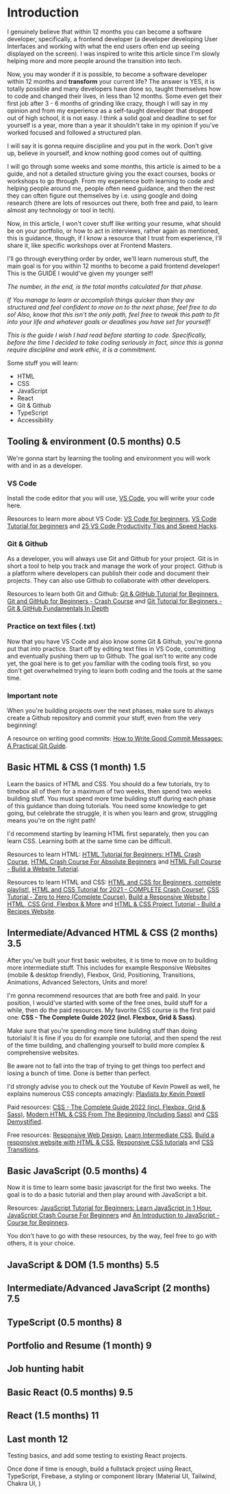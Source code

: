 # Introduction

I genuinely believe that within 12 months you can become a software developer, specifically, a frontend developer (a developer developing User Interfaces and working with what the end users often end up seeing displayed on the screen). I was inspired to write this article since I'm slowly helping more and more people around the transition into tech.

Now, you may wonder if it is possible, to become a software developer within 12 months and **transform** your current life? The answer is YES, it is totally possible and many developers have done so, taught themselves how to code and changed their lives, in less than 12 months. Some even get their first job after 3 - 6 months of grinding like crazy, though I will say in my opinion and from my experience as a self-taught developer that dropped out of high school, it is not easy. I think a solid goal and deadline to set for yourself is a year, more than a year it shouldn't take in my opinion if you've worked focused and followed a structured plan.

I will say it is gonna require discipline and you put in the work. Don't give up, believe in yourself, and know nothing good comes out of quitting.

I will go through some weeks and some months, this article is aimed to be a guide, and not a detailed structure giving you the exact courses, books or workshops to go through. From my experience both learning to code and helping people around me, people often need guidance, and then the rest they can often figure out themselves by i.e. using google and doing research (there are lots of resources out there, both free and paid, to learn almost any technology or tool in tech).

Now, in this article, I won't cover stuff like writing your resume, what should be on your portfolio, or how to act in interviews, rather again as mentioned, this is guidance, though, if I know a resource that I trust from experience, I'll share it, like specific workshops over at Frontend Masters.

I'll go through everything order by order, we'll learn numerous stuff, the main goal is for you within 12 months to become a paid frontend developer! This is the GUIDE I would've given my younger self!

_The number, in the end, is the total months calculated for that phase._

_If You manage to learn or accomplish things quicker than they are structured and feel confident to move on to the next phase, feel free to do so! Also, know that this isn't the only path, feel free to tweak this path to fit into your life and whatever goals or deadlines you have set for yourself!_

_This is the guide I wish I had read before starting to code. Specifically, before the time I decided to take coding seriously in fact, since this is gonna require discipline and work ethic, it is a commitment._

Some stuff you will learn:

- HTML
- CSS
- JavaScript
- React
- Git & Github
- TypeScript
- Accessibility

## Tooling & environment (0.5 months) 0.5

We're gonna start by learning the tooling and environment you will work with and in as a developer.

### VS Code

Install the code editor that you will use, [VS Code](https://code.visualstudio.com/download), you will write your code here.

Resources to learn more about VS Code: [VS Code for beginners](https://www.youtube.com/watch?v=VqCgcpAypFQ), [VS Code Tutorial for beginners](https://www.youtube.com/watch?v=ORrELERGIHs) and [25 VS Code Productivity Tips and Speed Hacks](https://www.youtube.com/watch?v=ifTF3ags0XI).

### Git & Github

As a developer, you will always use Git and Github for your project. Git is in short a tool to help you track and manage the work of your project. Github is a platform where developers can publish their code and document their projects. They can also use Github to collaborate with other developers.

Resources to learn both Git and Github: [Git & GitHub Tutorial for Beginners](https://www.youtube.com/watch?v=3RjQznt-8kE&list=PL4cUxeGkcC9goXbgTDQ0n_4TBzOO0ocPR), [Git and GitHub for Beginners - Crash Course](https://www.youtube.com/watch?v=RGOj5yH7evk) and [Git Tutorial for Beginners - Git & GitHub Fundamentals In Depth](https://www.youtube.com/watch?v=DVRQoVRzMIY)

### Practice on text files (.txt)

Now that you have VS Code and also know some Git & Github, you're gonna put that into practice. Start off by editing text files in VS Code, committing and eventually pushing them up to Github. The goal isn't to write any code yet, the goal here is to get you familiar with the coding tools first, so you don't get overwhelmed trying to learn both coding and the tools at the same time.

### Important note

When you're building projects over the next phases, make sure to always create a Github repository and commit your stuff, even from the very beginning!

A resource on writing good commits: [How to Write Good Commit Messages: A Practical Git Guide](https://www.freecodecamp.org/news/writing-good-commit-messages-a-practical-guide/).

## Basic HTML & CSS (1 month) 1.5

Learn the basics of HTML and CSS. You should do a few tutorials, try to timebox all of them for a maximum of two weeks, then spend two weeks building stuff. You must spend more time building stuff during each phase of this guidance than doing tutorials. You need some knowledge to get going, but celebrate the struggle, it is when you learn and grow, struggling means you're on the right path!

I'd recommend starting by learning HTML first separately, then you can learn CSS. Learning both at the same time can be difficult.

Resources to learn HTML: [HTML Tutorial for Beginners: HTML Crash Course](https://www.youtube.com/watch?v=qz0aGYrrlhU), [HTML Crash Course For Absolute Beginners](https://www.youtube.com/watch?v=UB1O30fR-EE) and [HTML Full Course - Build a Website Tutorial](https://www.youtube.com/watch?v=pQN-pnXPaVg).

Resources to learn HTML and CSS: [HTML and CSS for Beginners, complete playlist!](https://www.youtube.com/playlist?list=PL4-IK0AVhVjM0xE0K2uZRvsM7LkIhsPT-), [HTML and CSS Tutorial for 2021 - COMPLETE Crash Course!](https://www.youtube.com/watch?v=D-h8L5hgW-w), [CSS Tutorial - Zero to Hero (Complete Course)](https://www.youtube.com/watch?v=1Rs2ND1ryYc), [Build a Responsive Website | HTML, CSS Grid, Flexbox & More](https://www.youtube.com/watch?v=p0bGHP-PXD4) and [HTML & CSS Project Tutorial - Build a Recipes Website](https://www.youtube.com/watch?v=-8LTPIJBGwQ).

## Intermediate/Advanced HTML & CSS (2 months) 3.5

After you've built your first basic websites, it is time to move on to building more intermediate stuff. This includes for example Responsive Websites (mobile & desktop friendly), Flexbox, Grid, Positioning, Transitions, Animations, Advanced Selectors, Units and more!

I'm gonna recommend resources that are both free and paid. In your position, I would've started with some of the free ones, build stuff for a while, then do the paid resources. My favorite CSS course is the first paid one: **CSS - The Complete Guide 2022 (incl. Flexbox, Grid & Sass)**.

Make sure that you're spending more time building stuff than doing tutorials! It is fine if you do for example one tutorial, and then spend the rest of the time building, and challenging yourself to build more complex & comprehensive websites.

Be aware not to fall into the trap of trying to get things too perfect and losing a bunch of time. Done is better than perfect.

I'd strongly advise you to check out the Youtube of Kevin Powell as well, he explains numerous CSS concepts amazingly: [Playlists by Kevin Powell](https://www.youtube.com/kepowob/playlists?view=1&sort=dd&shelf_id=0)

Paid resources: [CSS - The Complete Guide 2022 (incl. Flexbox, Grid & Sass)](https://www.udemy.com/course/css-the-complete-guide-incl-flexbox-grid-sass/), [Modern HTML & CSS From The Beginning (Including Sass)](https://www.udemy.com/course/modern-html-css-from-the-beginning/) and [CSS Demystified](https://cssdemystified.com/).

Free resources: [Responsive Web Design](https://www.freecodecamp.org/learn/2022/responsive-web-design/), [Learn Intermediate CSS](https://www.codecademy.com/learn/learn-intermediate-css), [Build a responsive website with HTML & CSS](https://www.youtube.com/playlist?list=PL4-IK0AVhVjNDRHoXGort7sDWcna8cGPA), [Responsive CSS tutorials](https://www.youtube.com/playlist?list=PL4-IK0AVhVjODqX-gN6KH68Tt_zrYiTwA) and [CSS Transitions](https://www.youtube.com/playlist?list=PL4-IK0AVhVjNKdH-sQgq_z8gfqC6pRC9V).

## Basic JavaScript (0.5 months) 4

Now it is time to learn some basic javascript for the first two weeks. The goal is to do a basic tutorial and then play around with JavaScript a bit.

Resources: [JavaScript Tutorial for Beginners: Learn JavaScript in 1 Hour](https://www.youtube.com/watch?v=W6NZfCO5SIk), [JavaScript Crash Course For Beginners](https://www.youtube.com/watch?v=hdI2bqOjy3c) and [An Introduction to JavaScript - Course for Beginners](https://www.youtube.com/watch?v=aPvHcc0ysm0).

You don't have to go with these resources, by the way, feel free to go with others, it is your choice.

## JavaScript & DOM (1.5 months) 5.5

## Intermediate/Advanced JavaScript (2 months) 7.5

## TypeScript (0.5 months) 8

## Portfolio and Resume (1 month) 9

## Job hunting habit

## Basic React (0.5 months) 9.5

## React (1.5 months) 11

## Last month 12

Testing basics, and add some testing to existing React projects.

Once done if time is enough, build a fullstack project using React, TypeScript, Firebase, a styling or component library (Material UI, Tailwind, Chakra UI, )
